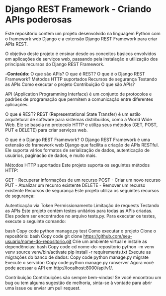 # Django REST Framework - Criando APIs poderosas
Este repositório contém um projeto desenvolvido na linguagem Python com o framework web Django e a extensão Django REST Framework para criar APIs REST.

O objetivo deste projeto é ensinar desde os conceitos básicos envolvidos em aplicações de serviços web, passando pela instalação e utilização dos principais recursos do Django REST Framework.



-**Conteúdo**:
O que são APIs?
O que é REST?
O que é o Django REST Framework?
Métodos HTTP suportados
Recursos de segurança
Testando as APIs
Como executar o projeto
Contribuição
O que são APIs?



API (Application Programming Interface) é um conjunto de protocolos e padrões de programação que permitem a comunicação entre diferentes aplicações.

O que é REST?
REST (Representational State Transfer) é um estilo arquitetural de software para sistemas distribuídos, como a World Wide Web. Ele se baseia no protocolo HTTP e utiliza seus métodos (GET, POST, PUT e DELETE) para criar serviços web.




O que é o Django REST Framework?
O Django REST Framework é uma extensão do framework web Django que facilita a criação de APIs RESTful. Ele suporta vários formatos de serialização de dados, autenticação de usuários, paginacão de dados, e muito mais.



Métodos HTTP suportados
Este projeto suporta os seguintes métodos HTTP:

GET - Recuperar informações de um recurso
POST - Criar um novo recurso
PUT - Atualizar um recurso existente
DELETE - Remover um recurso existente
Recursos de segurança
Este projeto utiliza os seguintes recursos de segurança:



Autenticação via Token
Permissionamento
Limitação de requests
Testando as APIs
Este projeto contém testes unitários para todas as APIs criadas. Eles podem ser encontrados no arquivo tests.py. Para executar os testes, execute o seguinte comando:

bash
Copy code
python manage.py test
Como executar o projeto
Clone o repositório:
bash
Copy code
git clone https://github.com/seu-usuario/nome-do-repositorio.git
Crie um ambiente virtual e instale as dependências:
bash
Copy code
cd nome-do-repositorio
python -m venv venv
source venv/bin/activate
pip install -r requirements.txt
Execute as migrações do banco de dados:
Copy code
python manage.py migrate
Execute o servidor:
Copy code
python manage.py runserver
Agora você pode acessar a API em http://localhost:8000/api/v1/.



Contribuição
Contribuições são sempre bem-vindas! Se você encontrou um bug ou tem alguma sugestão de melhoria, sinta-se à vontade para abrir uma issue ou enviar um pull request. 
